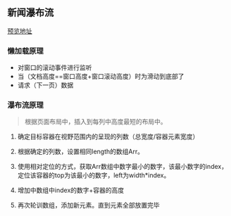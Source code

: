 ## 新闻瀑布流

[预览地址](https://pacezone.github.io/jirengutask/task39/compLayout/index.html)

### 懒加载原理
- 对窗口的滚动事件进行监听
- 当（文档高度==窗口高度+窗口滚动高度）时为滑动到底部了
- 请求（下一页）数据

### 瀑布流原理

>根据页面布局中，插入到每列中高度最短的布局中。

1. 确定目标容器在视野范围内的呈现的列数（总宽度/容器元素宽度）
2. 根据确定的列数，设置相同length的数组Arr。
3. 使用相对定位的方式，获取Arr数组中数字最小的数字，该最小数字的index，定位该容器的top为该最小的数字，left为width*index。

4. 增加中数组中index的数字+容器的高度
6. 再次轮训数组，添加新元素。直到元素全部放置完毕